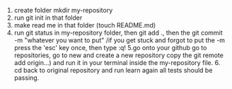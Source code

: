 1. create folder mkdir my-repository
2. run git init in that folder
3. make read me in that folder (touch README.md)
4. run git status in my-repository folder, then git add ., then the git commit -m "whatever you want to put" /if you get stuck and forgot to put the -m press the 'esc' key once, then type :q!
   5.go onto your github go to repositories, go to new and create a new repository copy the git remote add origin...) and run it in your terminal inside the my-repository file. 6. cd back to original repository and run learn again all tests should be passing.
